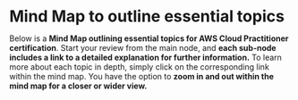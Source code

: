 # Mind Map to outline essential topics

<style>
* {
  margin: 0;
  padding: 0;
}
#mindmap {
  display: block;
  width: 70vw;
  height: 80vh;
}
</style>
<link rel="stylesheet" href="https://cdn.jsdelivr.net/npm/markmap-toolbar@0.15.4/dist/style.css">

<p>Below is a <b>Mind Map outlining essential topics for AWS Cloud Practitioner certification</b>. Start your review from the main node, and <b>each sub-node includes a link to a detailed explanation for further information.</b> To learn more about each topic in depth, simply click on the corresponding link within the mind map. You have the option to <b>zoom in and out within the mind map for a closer or wider view.</b></p>

<svg id="mindmap"></svg>
<script src="https://cdn.jsdelivr.net/npm/d3@7.8.5/dist/d3.min.js"></script><script src="https://cdn.jsdelivr.net/npm/markmap-view@0.15.4/dist/browser/index.js"></script><script src="https://cdn.jsdelivr.net/npm/markmap-toolbar@0.15.4/dist/index.js"></script><script>(()=>{setTimeout(()=>{const{markmap:M,mm:ge}=window,me=new M.Toolbar;me.attach(ge);const fe=me.render();fe.setAttribute("style","position:absolute;bottom:20px;right:20px"),document.body.append(fe)})})()</script><script>((F,I,R,H)=>{const X=F();window.mm=X.Markmap.create("svg#mindmap",(I||X.deriveOptions)(H),R)})(()=>window.markmap,null,{"type":"list_item","depth":0,"payload":{"lines":[0,1]},"content":"AWS Cloud Practitioner Study Notes","children":[{"type":"list_item","depth":1,"payload":{"lines":[1,2]},"content":"<a href=\"https://kananinirav.com/study-guide.html\">Study Guide</a>","children":[]},{"type":"list_item","depth":1,"payload":{"lines":[2,3]},"content":"<a href=\"https://kananinirav.com/sections/cloud_computing.html#cloud-computing\">Cloud Computing</a>","children":[{"type":"list_item","depth":2,"payload":{"lines":[3,4]},"content":"<a href=\"https://kananinirav.com/sections/cloud_computing.html#what-is-cloud-computing\">What is Cloud Computing?</a>","children":[{"type":"list_item","depth":3,"payload":{"lines":[4,5]},"content":"<a href=\"https://kananinirav.com/sections/cloud_computing.html#the-deployment-models-of-the-cloud\">The Deployment Models of the Cloud</a>","children":[]},{"type":"list_item","depth":3,"payload":{"lines":[5,6]},"content":"<a href=\"https://kananinirav.com/sections/cloud_computing.html#the-five-characteristics-of-cloud-computing\">The Five Characteristics of Cloud Computing</a>","children":[]},{"type":"list_item","depth":3,"payload":{"lines":[6,7]},"content":"<a href=\"https://kananinirav.com/sections/cloud_computing.html#six-advantages-of-cloud-computing\">Six Advantages of Cloud Computing</a>","children":[]},{"type":"list_item","depth":3,"payload":{"lines":[7,8]},"content":"<a href=\"https://kananinirav.com/sections/cloud_computing.html#problems-solved-by-the-cloud\">Problems solved by the Cloud</a>","children":[]},{"type":"list_item","depth":3,"payload":{"lines":[8,9]},"content":"<a href=\"https://kananinirav.com/sections/cloud_computing.html#types-of-cloud-computing\">Types of Cloud Computing</a>","children":[]},{"type":"list_item","depth":3,"payload":{"lines":[9,10]},"content":"<a href=\"https://kananinirav.com/sections/cloud_computing.html#example-of-cloud-computing-types\">Example of Cloud Computing Types</a>","children":[]},{"type":"list_item","depth":3,"payload":{"lines":[10,11]},"content":"<a href=\"https://kananinirav.com/sections/cloud_computing.html#pricing-of-the-cloud--quick-overview\">Pricing of the Cloud – Quick Overview</a>","children":[]},{"type":"list_item","depth":3,"payload":{"lines":[11,12]},"content":"<a href=\"https://kananinirav.com/sections/cloud_computing.html#aws-cloud-use-cases\">AWS Cloud Use Cases</a>","children":[]}]},{"type":"list_item","depth":2,"payload":{"lines":[12,13]},"content":"<a href=\"https://kananinirav.com/sections/cloud_computing.html#aws-global-infrastructure\">AWS Global Infrastructure</a>","children":[{"type":"list_item","depth":3,"payload":{"lines":[13,14]},"content":"<a href=\"https://kananinirav.com/sections/cloud_computing.html#aws-regions\">AWS Regions</a>","children":[]},{"type":"list_item","depth":3,"payload":{"lines":[14,15]},"content":"<a href=\"https://kananinirav.com/sections/cloud_computing.html#how-to-choose-an-aws-region\">How to choose an AWS Region?</a>","children":[]},{"type":"list_item","depth":3,"payload":{"lines":[15,16]},"content":"<a href=\"https://kananinirav.com/sections/cloud_computing.html#aws-availability-zones\">AWS Availability Zones</a>","children":[]},{"type":"list_item","depth":3,"payload":{"lines":[16,17]},"content":"<a href=\"https://kananinirav.com/sections/cloud_computing.html#aws-points-of-presence-edge-locations\">AWS Points of Presence (Edge Locations)</a>","children":[]}]},{"type":"list_item","depth":2,"payload":{"lines":[17,18]},"content":"<a href=\"https://kananinirav.com/sections/cloud_computing.html#tour-of-the-aws-console\">Tour of the AWS Console</a>","children":[]},{"type":"list_item","depth":2,"payload":{"lines":[18,19]},"content":"<a href=\"https://kananinirav.com/sections/cloud_computing.html#shared-responsibility-model\">Shared Responsibility Model</a>","children":[]}]},{"type":"list_item","depth":1,"payload":{"lines":[19,20]},"content":"<a href=\"https://kananinirav.com/sections/iam.html#iam-identity-access--management\">IAM: Identity Access &amp; Management</a>","children":[{"type":"list_item","depth":2,"payload":{"lines":[20,21]},"content":"<a href=\"https://kananinirav.com/sections/iam.html#what-is-iam\">What Is IAM?</a>","children":[{"type":"list_item","depth":3,"payload":{"lines":[21,22]},"content":"<a href=\"https://kananinirav.com/sections/iam.html#iam-users--groups\">IAM: Users &amp; Groups</a>","children":[]},{"type":"list_item","depth":3,"payload":{"lines":[22,23]},"content":"<a href=\"https://kananinirav.com/sections/iam.html#iam-permissions\">IAM: Permissions</a>","children":[]},{"type":"list_item","depth":3,"payload":{"lines":[23,24]},"content":"<a href=\"https://kananinirav.com/sections/iam.html#iam-policies-inheritance\">IAM Policies Inheritance</a>","children":[]},{"type":"list_item","depth":3,"payload":{"lines":[24,25]},"content":"<a href=\"https://kananinirav.com/sections/iam.html#iam-policies-structure\">IAM Policies Structure</a>","children":[]},{"type":"list_item","depth":3,"payload":{"lines":[25,26]},"content":"<a href=\"https://kananinirav.com/sections/iam.html#iam--password-policy\">IAM – Password Policy</a>","children":[]},{"type":"list_item","depth":3,"payload":{"lines":[26,27]},"content":"<a href=\"https://kananinirav.com/sections/iam.html#iam-roles-for-services\">IAM Roles for Services</a>","children":[]},{"type":"list_item","depth":3,"payload":{"lines":[27,28]},"content":"<a href=\"https://kananinirav.com/sections/iam.html#iam-security-tools\">IAM Security Tools</a>","children":[]},{"type":"list_item","depth":3,"payload":{"lines":[28,29]},"content":"<a href=\"https://kananinirav.com/sections/iam.html#iam-guidelines--best-practices\">IAM Guidelines &amp; Best Practices</a>","children":[]},{"type":"list_item","depth":3,"payload":{"lines":[29,30]},"content":"<a href=\"https://kananinirav.com/sections/iam.html#shared-responsibility-model-for-iam\">Shared Responsibility Model for IAM</a>","children":[]}]},{"type":"list_item","depth":2,"payload":{"lines":[30,31]},"content":"<a href=\"https://kananinirav.com/sections/iam.html#multi-factor-authentication---mfa\">Multi Factor Authentication - MFA</a>","children":[]},{"type":"list_item","depth":2,"payload":{"lines":[31,32]},"content":"<a href=\"https://kananinirav.com/sections/iam.html#mfa-devices-options-in-aws\">MFA devices options in AWS</a>","children":[]},{"type":"list_item","depth":2,"payload":{"lines":[32,33]},"content":"<a href=\"https://kananinirav.com/sections/iam.html#how-can-users-access-aws-\">How can users access AWS ?</a>","children":[]},{"type":"list_item","depth":2,"payload":{"lines":[33,34]},"content":"<a href=\"https://kananinirav.com/sections/iam.html#whats-the-aws-cli\">What’s the AWS CLI?</a>","children":[]},{"type":"list_item","depth":2,"payload":{"lines":[34,35]},"content":"<a href=\"https://kananinirav.com/sections/iam.html#whats-the-aws-sdk\">What’s the AWS SDK?</a>","children":[]},{"type":"list_item","depth":2,"payload":{"lines":[35,36]},"content":"<a href=\"https://kananinirav.com/sections/iam.html#iam-section--summary\">IAM Section – Summary</a>","children":[]}]},{"type":"list_item","depth":1,"payload":{"lines":[36,37]},"content":"<a href=\"https://kananinirav.com/sections/ec2.html#ec2-virtual-machines\">EC2: Virtual Machines</a>","children":[{"type":"list_item","depth":2,"payload":{"lines":[37,38]},"content":"<a href=\"https://kananinirav.com/sections/ec2.html#what-is-amazon-ec2\">What is Amazon EC2?</a>","children":[{"type":"list_item","depth":3,"payload":{"lines":[38,39]},"content":"<a href=\"https://kananinirav.com/sections/ec2.html#ec2-sizing--configuration-options\">EC2 sizing &amp; configuration options</a>","children":[]},{"type":"list_item","depth":3,"payload":{"lines":[39,40]},"content":"<a href=\"https://kananinirav.com/sections/ec2.html#ec2-user-data\">EC2 User Data</a>","children":[]},{"type":"list_item","depth":3,"payload":{"lines":[40,41]},"content":"<a href=\"https://kananinirav.com/sections/ec2.html#ec2-instance-types---overview\">EC2 Instance Types - Overview</a>","children":[{"type":"list_item","depth":4,"payload":{"lines":[41,42]},"content":"<a href=\"https://kananinirav.com/sections/ec2.html#general-purpose\">General Purpose</a>","children":[]},{"type":"list_item","depth":4,"payload":{"lines":[42,43]},"content":"<a href=\"https://kananinirav.com/sections/ec2.html#compute-optimized\">Compute Optimized</a>","children":[]},{"type":"list_item","depth":4,"payload":{"lines":[43,44]},"content":"<a href=\"https://kananinirav.com/sections/ec2.html#memory-optimized\">Memory Optimized</a>","children":[]},{"type":"list_item","depth":4,"payload":{"lines":[44,45]},"content":"<a href=\"https://kananinirav.com/sections/ec2.html#storage-optimized\">Storage Optimized</a>","children":[]}]},{"type":"list_item","depth":3,"payload":{"lines":[45,46]},"content":"<a href=\"https://kananinirav.com/sections/ec2.html#ec2-instance-types-example\">EC2 Instance Types: example</a>","children":[]}]},{"type":"list_item","depth":2,"payload":{"lines":[46,47]},"content":"<a href=\"https://kananinirav.com/sections/ec2.html#introduction-to-security-groups\">Introduction to Security Groups</a>","children":[{"type":"list_item","depth":3,"payload":{"lines":[47,48]},"content":"<a href=\"https://kananinirav.com/sections/ec2.html#deeper-dive\">Deeper Dive</a>","children":[]},{"type":"list_item","depth":3,"payload":{"lines":[48,49]},"content":"<a href=\"https://kananinirav.com/sections/ec2.html#security-groups-diagram\">Security Groups Diagram</a>","children":[]},{"type":"list_item","depth":3,"payload":{"lines":[49,50]},"content":"<a href=\"https://kananinirav.com/sections/ec2.html#good-to-know\">Good to know</a>","children":[]}]},{"type":"list_item","depth":2,"payload":{"lines":[50,51]},"content":"<a href=\"https://kananinirav.com/sections/ec2.html#classic-ports-to-know\">Classic Ports to know</a>","children":[]},{"type":"list_item","depth":2,"payload":{"lines":[51,52]},"content":"<a href=\"https://kananinirav.com/sections/ec2.html#ec2-instance-launch-types\">EC2 Instance Launch Types</a>","children":[{"type":"list_item","depth":3,"payload":{"lines":[52,53]},"content":"<a href=\"https://kananinirav.com/sections/ec2.html#on-demand-instance\">On Demand Instance</a>","children":[]},{"type":"list_item","depth":3,"payload":{"lines":[53,54]},"content":"<a href=\"https://kananinirav.com/sections/ec2.html#reserved-instances\">Reserved Instances</a>","children":[]},{"type":"list_item","depth":3,"payload":{"lines":[54,55]},"content":"<a href=\"https://kananinirav.com/sections/ec2.html#savings-plans\">Savings Plans</a>","children":[]},{"type":"list_item","depth":3,"payload":{"lines":[55,56]},"content":"<a href=\"https://kananinirav.com/sections/ec2.html#spot-instances\">Spot Instances</a>","children":[]},{"type":"list_item","depth":3,"payload":{"lines":[56,57]},"content":"<a href=\"https://kananinirav.com/sections/ec2.html#dedicated-hosts\">Dedicated Hosts</a>","children":[]},{"type":"list_item","depth":3,"payload":{"lines":[57,58]},"content":"<a href=\"https://kananinirav.com/sections/ec2.html#dedicated-instances\">Dedicated Instances</a>","children":[]},{"type":"list_item","depth":3,"payload":{"lines":[58,59]},"content":"<a href=\"https://kananinirav.com/sections/ec2.html#capacity-reservations\">Capacity Reservations</a>","children":[]}]},{"type":"list_item","depth":2,"payload":{"lines":[59,60]},"content":"<a href=\"https://kananinirav.com/sections/ec2.html#which-purchasing-option-is-right-for-me\">Which purchasing option is right for me?</a>","children":[]},{"type":"list_item","depth":2,"payload":{"lines":[60,61]},"content":"<a href=\"https://kananinirav.com/sections/ec2.html#price-comparison-example--m4large--us-east-1\">Price Comparison Example – m4.large – us-east-1</a>","children":[]},{"type":"list_item","depth":2,"payload":{"lines":[61,62]},"content":"<a href=\"https://kananinirav.com/sections/ec2.html#shared-responsibility-model-for-ec2\">Shared Responsibility Model for EC2</a>","children":[]},{"type":"list_item","depth":2,"payload":{"lines":[62,63]},"content":"<a href=\"https://kananinirav.com/sections/ec2.html#ec2-section--summary\">EC2 Section – Summary</a>","children":[]}]},{"type":"list_item","depth":1,"payload":{"lines":[63,64]},"content":"<a href=\"https://kananinirav.com/sections/ec2_storage.html#ec2-instance-storage\">EC2 Instance Storage</a>","children":[{"type":"list_item","depth":2,"payload":{"lines":[64,65]},"content":"<a href=\"https://kananinirav.com/sections/ec2_storage.html#ebs-volumes\">EBS Volumes</a>","children":[{"type":"list_item","depth":3,"payload":{"lines":[65,66]},"content":"<a href=\"https://kananinirav.com/sections/ec2_storage.html#whats-an-ebs-volume\">What’s an EBS Volume?</a>","children":[]},{"type":"list_item","depth":3,"payload":{"lines":[66,67]},"content":"<a href=\"https://kananinirav.com/sections/ec2_storage.html#ebs-volume\">EBS Volume</a>","children":[]},{"type":"list_item","depth":3,"payload":{"lines":[67,68]},"content":"<a href=\"https://kananinirav.com/sections/ec2_storage.html#ebs--delete-on-termination-attribute\">EBS – Delete on Termination attribute</a>","children":[]},{"type":"list_item","depth":3,"payload":{"lines":[68,69]},"content":"<a href=\"https://kananinirav.com/sections/ec2_storage.html#ebs-snapshots\">EBS Snapshots</a>","children":[]},{"type":"list_item","depth":3,"payload":{"lines":[69,70]},"content":"<a href=\"https://kananinirav.com/sections/ec2_storage.html#ebs-snapshots-features\">EBS Snapshots Features</a>","children":[]}]},{"type":"list_item","depth":2,"payload":{"lines":[70,71]},"content":"<a href=\"https://kananinirav.com/sections/ec2_storage.html#efs-elastic-file-system\">EFS: Elastic File System</a>","children":[]},{"type":"list_item","depth":2,"payload":{"lines":[71,72]},"content":"<a href=\"https://kananinirav.com/sections/ec2_storage.html#efs-infrequent-access-efs-ia\">EFS Infrequent Access (EFS-IA)</a>","children":[]},{"type":"list_item","depth":2,"payload":{"lines":[72,73]},"content":"<a href=\"https://kananinirav.com/sections/ec2_storage.html#amazon-fsx--overview\">Amazon FSx – Overview</a>","children":[{"type":"list_item","depth":3,"payload":{"lines":[73,74]},"content":"<a href=\"https://kananinirav.com/sections/ec2_storage.html#amazon-fsx-for-windows-file-server\">Amazon FSx for Windows File Server</a>","children":[]},{"type":"list_item","depth":3,"payload":{"lines":[74,75]},"content":"<a href=\"https://kananinirav.com/sections/ec2_storage.html#amazon-fsx-for-lustre\">Amazon FSx for Lustre</a>","children":[]}]},{"type":"list_item","depth":2,"payload":{"lines":[75,76]},"content":"<a href=\"https://kananinirav.com/sections/ec2_storage.html#ec2-instance-store\">EC2 Instance Store</a>","children":[]},{"type":"list_item","depth":2,"payload":{"lines":[76,77]},"content":"<a href=\"https://kananinirav.com/sections/ec2_storage.html#shared-responsibility-model-for-ec2-storage\">Shared Responsibility Model for EC2 Storage</a>","children":[]},{"type":"list_item","depth":2,"payload":{"lines":[77,78]},"content":"<a href=\"https://kananinirav.com/sections/ec2_storage.html#ami-overview\">AMI Overview</a>","children":[{"type":"list_item","depth":3,"payload":{"lines":[78,79]},"content":"<a href=\"https://kananinirav.com/sections/ec2_storage.html#ami-process-from-an-ec2-instance\">AMI Process (from an EC2 instance)</a>","children":[]}]},{"type":"list_item","depth":2,"payload":{"lines":[79,80]},"content":"<a href=\"https://kananinirav.com/sections/ec2_storage.html#ec2-image-builder\">EC2 Image Builder</a>","children":[]}]},{"type":"list_item","depth":1,"payload":{"lines":[80,81]},"content":"<a href=\"https://kananinirav.com/sections/elb_asg.html#elastic-load-balancing--auto-scaling-groups\">Elastic Load Balancing &amp; Auto Scaling Groups</a>","children":[{"type":"list_item","depth":2,"payload":{"lines":[81,82]},"content":"<a href=\"https://kananinirav.com/sections/elb_asg.html#scalability--high-availability\">Scalability &amp; High Availability</a>","children":[]},{"type":"list_item","depth":2,"payload":{"lines":[82,83]},"content":"<a href=\"https://kananinirav.com/sections/elb_asg.html#vertical-scalability\">Vertical Scalability</a>","children":[]},{"type":"list_item","depth":2,"payload":{"lines":[83,84]},"content":"<a href=\"https://kananinirav.com/sections/elb_asg.html#horizontal-scalability\">Horizontal Scalability</a>","children":[]},{"type":"list_item","depth":2,"payload":{"lines":[84,85]},"content":"<a href=\"https://kananinirav.com/sections/elb_asg.html#high-availability\">High Availability</a>","children":[]},{"type":"list_item","depth":2,"payload":{"lines":[85,86]},"content":"<a href=\"https://kananinirav.com/sections/elb_asg.html#high-availability--scalability-for-ec2\">High Availability &amp; Scalability For EC2</a>","children":[]},{"type":"list_item","depth":2,"payload":{"lines":[86,87]},"content":"<a href=\"https://kananinirav.com/sections/elb_asg.html#scalability-vs-elasticity-vs-agility\">Scalability vs Elasticity (vs Agility)</a>","children":[]},{"type":"list_item","depth":2,"payload":{"lines":[87,88]},"content":"<a href=\"https://kananinirav.com/sections/elb_asg.html#what-is-load-balancing\">What is load balancing?</a>","children":[{"type":"list_item","depth":3,"payload":{"lines":[88,89]},"content":"<a href=\"https://kananinirav.com/sections/elb_asg.html#why-use-a-load-balancer\">Why use a load balancer?</a>","children":[]},{"type":"list_item","depth":3,"payload":{"lines":[89,90]},"content":"<a href=\"https://kananinirav.com/sections/elb_asg.html#why-use-an-elastic-load-balancer\">Why use an Elastic Load Balancer?</a>","children":[]}]},{"type":"list_item","depth":2,"payload":{"lines":[90,91]},"content":"<a href=\"https://kananinirav.com/sections/elb_asg.html#whats-an-auto-scaling-group\">What’s an Auto Scaling Group?</a>","children":[{"type":"list_item","depth":3,"payload":{"lines":[91,92]},"content":"<a href=\"https://kananinirav.com/sections/elb_asg.html#auto-scaling-groups-scaling-strategies\">Auto Scaling Groups Scaling Strategies</a>","children":[]}]},{"type":"list_item","depth":2,"payload":{"lines":[92,93]},"content":"<a href=\"https://kananinirav.com/sections/elb_asg.html#elb--asg-summary\">ELB &amp; ASG Summary</a>","children":[]}]},{"type":"list_item","depth":1,"payload":{"lines":[93,94]},"content":"<a href=\"https://kananinirav.com/sections/s3.html#amazon-s3\">Amazon S3</a>","children":[{"type":"list_item","depth":2,"payload":{"lines":[94,95]},"content":"<a href=\"https://kananinirav.com/sections/s3.html#s3-use-cases\">S3 Use cases</a>","children":[]},{"type":"list_item","depth":2,"payload":{"lines":[95,96]},"content":"<a href=\"https://kananinirav.com/sections/s3.html#amazon-s3-overview---buckets\">Amazon S3 Overview - Buckets</a>","children":[]},{"type":"list_item","depth":2,"payload":{"lines":[96,97]},"content":"<a href=\"https://kananinirav.com/sections/s3.html#amazon-s3-overview---objects\">Amazon S3 Overview - Objects</a>","children":[]},{"type":"list_item","depth":2,"payload":{"lines":[97,98]},"content":"<a href=\"https://kananinirav.com/sections/s3.html#s3-security\">S3 Security</a>","children":[]},{"type":"list_item","depth":2,"payload":{"lines":[98,99]},"content":"<a href=\"https://kananinirav.com/sections/s3.html#s3-bucket-policies\">S3 Bucket Policies</a>","children":[]},{"type":"list_item","depth":2,"payload":{"lines":[99,100]},"content":"<a href=\"https://kananinirav.com/sections/s3.html#bucket-settings-for-block-public-access\">Bucket settings for Block Public Access</a>","children":[]},{"type":"list_item","depth":2,"payload":{"lines":[100,101]},"content":"<a href=\"https://kananinirav.com/sections/s3.html#s3-websites\">S3 Websites</a>","children":[]},{"type":"list_item","depth":2,"payload":{"lines":[101,102]},"content":"<a href=\"https://kananinirav.com/sections/s3.html#s3---versioning\">S3 - Versioning</a>","children":[]},{"type":"list_item","depth":2,"payload":{"lines":[102,103]},"content":"<a href=\"https://kananinirav.com/sections/s3.html#s3-access-logs\">S3 Access Logs</a>","children":[]},{"type":"list_item","depth":2,"payload":{"lines":[103,104]},"content":"<a href=\"https://kananinirav.com/sections/s3.html#s3-replication-crr--srr\">S3 Replication (CRR &amp; SRR)</a>","children":[]},{"type":"list_item","depth":2,"payload":{"lines":[104,105]},"content":"<a href=\"https://kananinirav.com/sections/s3.html#s3-storage-classes\">S3 Storage Classes</a>","children":[{"type":"list_item","depth":3,"payload":{"lines":[105,106]},"content":"<a href=\"https://kananinirav.com/sections/s3.html#s3-durability-and-availability\">S3 Durability and Availability</a>","children":[]},{"type":"list_item","depth":3,"payload":{"lines":[106,107]},"content":"<a href=\"https://kananinirav.com/sections/s3.html#s3-standard-general-purpose\">S3 Standard General Purpose</a>","children":[]},{"type":"list_item","depth":3,"payload":{"lines":[107,108]},"content":"<a href=\"https://kananinirav.com/sections/s3.html#s3-storage-classes---infrequent-access\">S3 Storage Classes - Infrequent Access</a>","children":[{"type":"list_item","depth":4,"payload":{"lines":[108,109]},"content":"<a href=\"https://kananinirav.com/sections/s3.html#s3-standard-infrequent-access-s3-standard-ia\">S3 Standard Infrequent Access (S3 Standard-IA)</a>","children":[]},{"type":"list_item","depth":4,"payload":{"lines":[109,110]},"content":"<a href=\"https://kananinirav.com/sections/s3.html#s3-one-zone-infrequent-access-s3-one-zone-ia\">S3 One Zone Infrequent Access (S3 One Zone-IA)</a>","children":[]}]},{"type":"list_item","depth":3,"payload":{"lines":[110,111]},"content":"<a href=\"https://kananinirav.com/sections/s3.html#amazon-s3-glacier-storage-classes\">Amazon S3 Glacier Storage Classes</a>","children":[{"type":"list_item","depth":4,"payload":{"lines":[111,112]},"content":"<a href=\"https://kananinirav.com/sections/s3.html#amazon-s3-glacier-instant-retrieval\">Amazon S3 Glacier Instant Retrieval</a>","children":[]},{"type":"list_item","depth":4,"payload":{"lines":[112,113]},"content":"<a href=\"https://kananinirav.com/sections/s3.html#amazon-s3-glacier-flexible-retrieval-formerly-amazon-s3-glacier\">Amazon S3 Glacier Flexible Retrieval (formerly Amazon S3 Glacier)</a>","children":[]},{"type":"list_item","depth":4,"payload":{"lines":[113,114]},"content":"<a href=\"https://kananinirav.com/sections/s3.html#amazon-s3-glacier-deep-archive---for-long-term-storage\">Amazon S3 Glacier Deep Archive - for long term storage</a>","children":[]}]},{"type":"list_item","depth":3,"payload":{"lines":[114,115]},"content":"<a href=\"https://kananinirav.com/sections/s3.html#s3-intelligent-tiering\">S3 Intelligent-Tiering</a>","children":[]}]},{"type":"list_item","depth":2,"payload":{"lines":[115,116]},"content":"<a href=\"https://kananinirav.com/sections/s3.html#s3-object-lock--glacier-vault-lock\">S3 Object Lock &amp; Glacier Vault Lock</a>","children":[]},{"type":"list_item","depth":2,"payload":{"lines":[116,117]},"content":"<a href=\"https://kananinirav.com/sections/s3.html#shared-responsibility-model-for-s3\">Shared Responsibility Model for S3</a>","children":[]},{"type":"list_item","depth":2,"payload":{"lines":[117,118]},"content":"<a href=\"https://kananinirav.com/sections/s3.html#aws-snow-family\">AWS Snow Family</a>","children":[{"type":"list_item","depth":3,"payload":{"lines":[118,119]},"content":"<a href=\"https://kananinirav.com/sections/s3.html#data-migrations-with-aws-snow-family\">Data Migrations with AWS Snow Family</a>","children":[]},{"type":"list_item","depth":3,"payload":{"lines":[119,120]},"content":"<a href=\"https://kananinirav.com/sections/s3.html#time-to-transfer\">Time to Transfer</a>","children":[]},{"type":"list_item","depth":3,"payload":{"lines":[120,121]},"content":"<a href=\"https://kananinirav.com/sections/s3.html#snowball-edge-for-data-transfers\">Snowball Edge (for data transfers)</a>","children":[]},{"type":"list_item","depth":3,"payload":{"lines":[121,122]},"content":"<a href=\"https://kananinirav.com/sections/s3.html#aws-snowcone\">AWS Snowcone</a>","children":[]},{"type":"list_item","depth":3,"payload":{"lines":[122,123]},"content":"<a href=\"https://kananinirav.com/sections/s3.html#aws-snowmobile\">AWS Snowmobile</a>","children":[]},{"type":"list_item","depth":3,"payload":{"lines":[123,124]},"content":"<a href=\"https://kananinirav.com/sections/s3.html#snow-family---usage-process\">Snow Family - Usage Process</a>","children":[]}]},{"type":"list_item","depth":2,"payload":{"lines":[124,125]},"content":"<a href=\"https://kananinirav.com/sections/s3.html#what-is-edge-computing\">What is Edge Computing?</a>","children":[]},{"type":"list_item","depth":2,"payload":{"lines":[125,126]},"content":"<a href=\"https://kananinirav.com/sections/s3.html#snow-family---edge-computing\">Snow Family - Edge Computing</a>","children":[]},{"type":"list_item","depth":2,"payload":{"lines":[126,127]},"content":"<a href=\"https://kananinirav.com/sections/s3.html#aws-opshub\">AWS OpsHub</a>","children":[]},{"type":"list_item","depth":2,"payload":{"lines":[127,128]},"content":"<a href=\"https://kananinirav.com/sections/s3.html#hybrid-cloud-for-storage\">Hybrid Cloud for Storage</a>","children":[]},{"type":"list_item","depth":2,"payload":{"lines":[128,129]},"content":"<a href=\"https://kananinirav.com/sections/s3.html#aws-storage-gateway\">AWS Storage Gateway</a>","children":[]},{"type":"list_item","depth":2,"payload":{"lines":[129,130]},"content":"<a href=\"https://kananinirav.com/sections/s3.html#amazon-s3---summary\">Amazon S3 - Summary</a>","children":[]}]},{"type":"list_item","depth":1,"payload":{"lines":[130,131]},"content":"<a href=\"https://kananinirav.com/sections/databases.html#databases--analytics\">Databases &amp; Analytics</a>","children":[{"type":"list_item","depth":2,"payload":{"lines":[131,132]},"content":"<a href=\"https://kananinirav.com/sections/databases.html#databases-intro\">Databases Intro</a>","children":[]},{"type":"list_item","depth":2,"payload":{"lines":[132,133]},"content":"<a href=\"https://kananinirav.com/sections/databases.html#relational-databases\">Relational Databases</a>","children":[]},{"type":"list_item","depth":2,"payload":{"lines":[133,134]},"content":"<a href=\"https://kananinirav.com/sections/databases.html#nosql-databases\">NoSQL Databases</a>","children":[{"type":"list_item","depth":3,"payload":{"lines":[134,135]},"content":"<a href=\"https://kananinirav.com/sections/databases.html#nosql-data-example-json\">NoSQL data example: JSON</a>","children":[]}]},{"type":"list_item","depth":2,"payload":{"lines":[135,136]},"content":"<a href=\"https://kananinirav.com/sections/databases.html#databases--shared-responsibility-on-aws\">Databases &amp; Shared Responsibility on AWS</a>","children":[]},{"type":"list_item","depth":2,"payload":{"lines":[136,137]},"content":"<a href=\"https://kananinirav.com/sections/databases.html#aws-rds-overview\">AWS RDS Overview</a>","children":[{"type":"list_item","depth":3,"payload":{"lines":[137,138]},"content":"<a href=\"https://kananinirav.com/sections/databases.html#advantage-over-using-rds-versus-deploying-db-on-ec2\">Advantage over using RDS versus deploying DB on EC2</a>","children":[]},{"type":"list_item","depth":3,"payload":{"lines":[138,139]},"content":"<a href=\"https://kananinirav.com/sections/databases.html#rds-deployments-read-replicas-multi-az\">RDS Deployments: Read Replicas, Multi-AZ</a>","children":[]},{"type":"list_item","depth":3,"payload":{"lines":[139,140]},"content":"<a href=\"https://kananinirav.com/sections/databases.html#rds-deployments-multi-region\">RDS Deployments: Multi-Region</a>","children":[]}]},{"type":"list_item","depth":2,"payload":{"lines":[140,141]},"content":"<a href=\"https://kananinirav.com/sections/databases.html#amazon-aurora\">Amazon Aurora</a>","children":[]},{"type":"list_item","depth":2,"payload":{"lines":[141,142]},"content":"<a href=\"https://kananinirav.com/sections/databases.html#amazon-elasticache-overview\">Amazon ElastiCache Overview</a>","children":[]},{"type":"list_item","depth":2,"payload":{"lines":[142,143]},"content":"<a href=\"https://kananinirav.com/sections/databases.html#dynamodb\">DynamoDB</a>","children":[{"type":"list_item","depth":3,"payload":{"lines":[143,144]},"content":"<a href=\"https://kananinirav.com/sections/databases.html#dynamodb-accelerator---dax\">DynamoDB Accelerator - DAX</a>","children":[]},{"type":"list_item","depth":3,"payload":{"lines":[144,145]},"content":"<a href=\"https://kananinirav.com/sections/databases.html#dynamodb---global-tables\">DynamoDB - Global Tables</a>","children":[]}]},{"type":"list_item","depth":2,"payload":{"lines":[145,146]},"content":"<a href=\"https://kananinirav.com/sections/databases.html#redshift-overview\">Redshift Overview</a>","children":[]},{"type":"list_item","depth":2,"payload":{"lines":[146,147]},"content":"<a href=\"https://kananinirav.com/sections/databases.html#amazon-emr\">Amazon EMR</a>","children":[]},{"type":"list_item","depth":2,"payload":{"lines":[147,148]},"content":"<a href=\"https://kananinirav.com/sections/databases.html#amazon-athena\">Amazon Athena</a>","children":[]},{"type":"list_item","depth":2,"payload":{"lines":[148,149]},"content":"<a href=\"https://kananinirav.com/sections/databases.html#amazon-quicksight\">Amazon QuickSight</a>","children":[]},{"type":"list_item","depth":2,"payload":{"lines":[149,150]},"content":"<a href=\"https://kananinirav.com/sections/databases.html#documentdb\">DocumentDB</a>","children":[]},{"type":"list_item","depth":2,"payload":{"lines":[150,151]},"content":"<a href=\"https://kananinirav.com/sections/databases.html#amazon-neptune\">Amazon Neptune</a>","children":[]},{"type":"list_item","depth":2,"payload":{"lines":[151,152]},"content":"<a href=\"https://kananinirav.com/sections/databases.html#amazon-qldb\">Amazon QLDB</a>","children":[]},{"type":"list_item","depth":2,"payload":{"lines":[152,153]},"content":"<a href=\"https://kananinirav.com/sections/databases.html#amazon-managed-blockchain\">Amazon Managed Blockchain</a>","children":[]},{"type":"list_item","depth":2,"payload":{"lines":[153,154]},"content":"<a href=\"https://kananinirav.com/sections/databases.html#aws-glue\">AWS Glue</a>","children":[]},{"type":"list_item","depth":2,"payload":{"lines":[154,155]},"content":"<a href=\"https://kananinirav.com/sections/databases.html#dms---database-migration-service\">DMS - Database Migration Service</a>","children":[]},{"type":"list_item","depth":2,"payload":{"lines":[155,156]},"content":"<a href=\"https://kananinirav.com/sections/databases.html#databases--analytics-summary\">Databases &amp; Analytics Summary</a>","children":[]}]},{"type":"list_item","depth":1,"payload":{"lines":[156,157]},"content":"<a href=\"https://kananinirav.com/sections/other_compute.html#other-compute\">Other Compute</a>","children":[{"type":"list_item","depth":2,"payload":{"lines":[157,158]},"content":"<a href=\"https://kananinirav.com/sections/other_compute.html#what-is-docker\">What is Docker?</a>","children":[{"type":"list_item","depth":3,"payload":{"lines":[158,159]},"content":"<a href=\"https://kananinirav.com/sections/other_compute.html#where-docker-images-are-stored\">Where Docker images are stored?</a>","children":[]},{"type":"list_item","depth":3,"payload":{"lines":[159,160]},"content":"<a href=\"https://kananinirav.com/sections/other_compute.html#docker-versus-virtual-machines\">Docker versus Virtual Machines</a>","children":[]}]},{"type":"list_item","depth":2,"payload":{"lines":[160,161]},"content":"<a href=\"https://kananinirav.com/sections/other_compute.html#ecs\">ECS</a>","children":[]},{"type":"list_item","depth":2,"payload":{"lines":[161,162]},"content":"<a href=\"https://kananinirav.com/sections/other_compute.html#fargate\">Fargate</a>","children":[]},{"type":"list_item","depth":2,"payload":{"lines":[162,163]},"content":"<a href=\"https://kananinirav.com/sections/other_compute.html#ecr\">ECR</a>","children":[]},{"type":"list_item","depth":2,"payload":{"lines":[163,164]},"content":"<a href=\"https://kananinirav.com/sections/other_compute.html#whats-serverless\">What’s serverless?</a>","children":[]},{"type":"list_item","depth":2,"payload":{"lines":[164,165]},"content":"<a href=\"https://kananinirav.com/sections/other_compute.html#why-aws-lambda-\">Why AWS Lambda ?</a>","children":[{"type":"list_item","depth":3,"payload":{"lines":[165,166]},"content":"<a href=\"https://kananinirav.com/sections/other_compute.html#benefits-of-aws-lambda\">Benefits of AWS Lambda</a>","children":[]},{"type":"list_item","depth":3,"payload":{"lines":[166,167]},"content":"<a href=\"https://kananinirav.com/sections/other_compute.html#aws-lambda-language-support\">AWS Lambda language support</a>","children":[]},{"type":"list_item","depth":3,"payload":{"lines":[167,168]},"content":"<a href=\"https://kananinirav.com/sections/other_compute.html#aws-lambda-pricing-example\">AWS Lambda Pricing: example</a>","children":[]}]},{"type":"list_item","depth":2,"payload":{"lines":[168,169]},"content":"<a href=\"https://kananinirav.com/sections/other_compute.html#amazon-api-gateway\">Amazon API Gateway</a>","children":[]},{"type":"list_item","depth":2,"payload":{"lines":[169,170]},"content":"<a href=\"https://kananinirav.com/sections/other_compute.html#aws-batch\">AWS Batch</a>","children":[]},{"type":"list_item","depth":2,"payload":{"lines":[170,171]},"content":"<a href=\"https://kananinirav.com/sections/other_compute.html#batch-vs-lambda\">Batch vs Lambda</a>","children":[]},{"type":"list_item","depth":2,"payload":{"lines":[171,172]},"content":"<a href=\"https://kananinirav.com/sections/other_compute.html#amazon-lightsail\">Amazon Lightsail</a>","children":[]},{"type":"list_item","depth":2,"payload":{"lines":[172,173]},"content":"<a href=\"https://kananinirav.com/sections/other_compute.html#lambda-summary\">Lambda Summary</a>","children":[]},{"type":"list_item","depth":2,"payload":{"lines":[173,174]},"content":"<a href=\"https://kananinirav.com/sections/other_compute.html#other-compute-summary\">Other Compute Summary</a>","children":[]}]},{"type":"list_item","depth":1,"payload":{"lines":[174,175]},"content":"<a href=\"https://kananinirav.com/sections/deploying.html#deploying-and-managing-infrastructure-at-scale\">Deploying and Managing Infrastructure at Scale</a>","children":[{"type":"list_item","depth":2,"payload":{"lines":[175,176]},"content":"<a href=\"https://kananinirav.com/sections/deploying.html#what-is-cloudformation\">What is CloudFormation?</a>","children":[{"type":"list_item","depth":3,"payload":{"lines":[176,177]},"content":"<a href=\"https://kananinirav.com/sections/deploying.html#benefits-of-aws-cloudformation\">Benefits of AWS CloudFormation</a>","children":[]},{"type":"list_item","depth":3,"payload":{"lines":[177,178]},"content":"<a href=\"https://kananinirav.com/sections/deploying.html#cloudformation-stack-designer\">CloudFormation Stack Designer</a>","children":[]}]},{"type":"list_item","depth":2,"payload":{"lines":[178,179]},"content":"<a href=\"https://kananinirav.com/sections/deploying.html#aws-cloud-development-kit-cdk\">AWS Cloud Development Kit (CDK)</a>","children":[{"type":"list_item","depth":3,"payload":{"lines":[179,180]},"content":"<a href=\"https://kananinirav.com/sections/deploying.html#example-of-aws-cdk-python\">Example of AWS CDK (Python)</a>","children":[]}]},{"type":"list_item","depth":2,"payload":{"lines":[180,181]},"content":"<a href=\"https://kananinirav.com/sections/deploying.html#developer-problems-on-aws\">Developer problems on AWS</a>","children":[]},{"type":"list_item","depth":2,"payload":{"lines":[181,182]},"content":"<a href=\"https://kananinirav.com/sections/deploying.html#typical-architecture-web-app-3-tier\">Typical architecture: Web App 3-tier</a>","children":[]},{"type":"list_item","depth":2,"payload":{"lines":[182,183]},"content":"<a href=\"https://kananinirav.com/sections/deploying.html#aws-elastic-beanstalk-overview\">AWS Elastic Beanstalk Overview</a>","children":[{"type":"list_item","depth":3,"payload":{"lines":[183,184]},"content":"<a href=\"https://kananinirav.com/sections/deploying.html#elastic-beanstalk-vs-cloudformation\">Elastic Beanstalk vs CloudFormation</a>","children":[]},{"type":"list_item","depth":3,"payload":{"lines":[184,185]},"content":"<a href=\"https://kananinirav.com/sections/deploying.html#elastic-beanstalk---health-monitoring\">Elastic Beanstalk - Health Monitoring</a>","children":[]}]},{"type":"list_item","depth":2,"payload":{"lines":[185,186]},"content":"<a href=\"https://kananinirav.com/sections/deploying.html#aws-codedeploy\">AWS CodeDeploy</a>","children":[]},{"type":"list_item","depth":2,"payload":{"lines":[186,187]},"content":"<a href=\"https://kananinirav.com/sections/deploying.html#aws-codecommit\">AWS CodeCommit</a>","children":[]},{"type":"list_item","depth":2,"payload":{"lines":[187,188]},"content":"<a href=\"https://kananinirav.com/sections/deploying.html#aws-codebuild\">AWS CodeBuild</a>","children":[]},{"type":"list_item","depth":2,"payload":{"lines":[188,189]},"content":"<a href=\"https://kananinirav.com/sections/deploying.html#aws-codepipeline\">AWS CodePipeline</a>","children":[]},{"type":"list_item","depth":2,"payload":{"lines":[189,190]},"content":"<a href=\"https://kananinirav.com/sections/deploying.html#aws-codeartifact\">AWS CodeArtifact</a>","children":[]},{"type":"list_item","depth":2,"payload":{"lines":[190,191]},"content":"<a href=\"https://kananinirav.com/sections/deploying.html#aws-codestar\">AWS CodeStar</a>","children":[]},{"type":"list_item","depth":2,"payload":{"lines":[191,192]},"content":"<a href=\"https://kananinirav.com/sections/deploying.html#aws-cloud9\">AWS Cloud9</a>","children":[]},{"type":"list_item","depth":2,"payload":{"lines":[192,193]},"content":"<a href=\"https://kananinirav.com/sections/deploying.html#aws-systems-manager-ssm\">AWS Systems Manager (SSM)</a>","children":[{"type":"list_item","depth":3,"payload":{"lines":[193,194]},"content":"<a href=\"https://kananinirav.com/sections/deploying.html#how-systems-manager-works\">How Systems Manager works</a>","children":[]},{"type":"list_item","depth":3,"payload":{"lines":[194,195]},"content":"<a href=\"https://kananinirav.com/sections/deploying.html#systems-manager---ssm-session-manager\">Systems Manager - SSM Session Manager</a>","children":[]}]},{"type":"list_item","depth":2,"payload":{"lines":[195,196]},"content":"<a href=\"https://kananinirav.com/sections/deploying.html#aws-opsworks\">AWS OpsWorks</a>","children":[{"type":"list_item","depth":3,"payload":{"lines":[196,197]},"content":"<a href=\"https://kananinirav.com/sections/deploying.html#opsworks-architecture\">OpsWorks Architecture</a>","children":[]}]},{"type":"list_item","depth":2,"payload":{"lines":[197,198]},"content":"<a href=\"https://kananinirav.com/sections/deploying.html#deployment---summary\">Deployment - Summary</a>","children":[]},{"type":"list_item","depth":2,"payload":{"lines":[198,199]},"content":"<a href=\"https://kananinirav.com/sections/deploying.html#developer-services---summary\">Developer Services - Summary</a>","children":[]}]},{"type":"list_item","depth":1,"payload":{"lines":[199,200]},"content":"<a href=\"https://kananinirav.com/sections/global_infrastructure.html#global-infrastructure\">Global Infrastructure</a>","children":[{"type":"list_item","depth":2,"payload":{"lines":[200,201]},"content":"<a href=\"https://kananinirav.com/sections/global_infrastructure.html#why-make-a-global-application\">Why make a global application?</a>","children":[{"type":"list_item","depth":3,"payload":{"lines":[201,202]},"content":"<a href=\"https://kananinirav.com/sections/global_infrastructure.html#global-aws-infrastructure\">Global AWS Infrastructure</a>","children":[]},{"type":"list_item","depth":3,"payload":{"lines":[202,203]},"content":"<a href=\"https://kananinirav.com/sections/global_infrastructure.html#global-applications-in-aws\">Global Applications in AWS</a>","children":[]}]},{"type":"list_item","depth":2,"payload":{"lines":[203,204]},"content":"<a href=\"https://kananinirav.com/sections/global_infrastructure.html#amazon-route-53-overview\">Amazon Route 53 Overview</a>","children":[{"type":"list_item","depth":3,"payload":{"lines":[204,205]},"content":"<a href=\"https://kananinirav.com/sections/global_infrastructure.html#route-53---diagram-for-a-record\">Route 53 - Diagram for A Record</a>","children":[]}]},{"type":"list_item","depth":2,"payload":{"lines":[205,206]},"content":"<a href=\"https://kananinirav.com/sections/global_infrastructure.html#route-53-routing-policies\">Route 53 Routing Policies</a>","children":[{"type":"list_item","depth":3,"payload":{"lines":[206,207]},"content":"<a href=\"https://kananinirav.com/sections/global_infrastructure.html#simple-routing-policy\">simple routing policy</a>","children":[]},{"type":"list_item","depth":3,"payload":{"lines":[207,208]},"content":"<a href=\"https://kananinirav.com/sections/global_infrastructure.html#weighted-routing-policy\">weighted routing policy</a>","children":[]},{"type":"list_item","depth":3,"payload":{"lines":[208,209]},"content":"<a href=\"https://kananinirav.com/sections/global_infrastructure.html#latency-routing-policy\">latency routing policy</a>","children":[]},{"type":"list_item","depth":3,"payload":{"lines":[209,210]},"content":"<a href=\"https://kananinirav.com/sections/global_infrastructure.html#failover-routing-policy\">failover routing policy</a>","children":[]}]},{"type":"list_item","depth":2,"payload":{"lines":[210,211]},"content":"<a href=\"https://kananinirav.com/sections/global_infrastructure.html#aws-cloudfront\">AWS CloudFront</a>","children":[{"type":"list_item","depth":3,"payload":{"lines":[211,212]},"content":"<a href=\"https://kananinirav.com/sections/global_infrastructure.html#cloudfront---origins\">CloudFront - Origins</a>","children":[]},{"type":"list_item","depth":3,"payload":{"lines":[212,213]},"content":"<a href=\"https://kananinirav.com/sections/global_infrastructure.html#cloudfront-vs-s3-cross-region-replication\">CloudFront vs S3 Cross Region Replication</a>","children":[]},{"type":"list_item","depth":3,"payload":{"lines":[213,214]},"content":"<a href=\"https://kananinirav.com/sections/global_infrastructure.html#s3-transfer-acceleration\">S3 Transfer Acceleration</a>","children":[]}]},{"type":"list_item","depth":2,"payload":{"lines":[214,215]},"content":"<a href=\"https://kananinirav.com/sections/global_infrastructure.html#aws-global-accelerator\">AWS Global Accelerator</a>","children":[{"type":"list_item","depth":3,"payload":{"lines":[215,216]},"content":"<a href=\"https://kananinirav.com/sections/global_infrastructure.html#aws-global-accelerator-vs-cloudfront\">AWS Global Accelerator vs CloudFront</a>","children":[]}]},{"type":"list_item","depth":2,"payload":{"lines":[216,217]},"content":"<a href=\"https://kananinirav.com/sections/global_infrastructure.html#aws-outposts\">AWS Outposts</a>","children":[{"type":"list_item","depth":3,"payload":{"lines":[217,218]},"content":"<a href=\"https://kananinirav.com/sections/global_infrastructure.html#aws-outposts-benefits\">AWS Outposts Benefits</a>","children":[]}]},{"type":"list_item","depth":2,"payload":{"lines":[218,219]},"content":"<a href=\"https://kananinirav.com/sections/global_infrastructure.html#aws-wavelength\">AWS WaveLength</a>","children":[]},{"type":"list_item","depth":2,"payload":{"lines":[219,220]},"content":"<a href=\"https://kananinirav.com/sections/global_infrastructure.html#aws-local-zones\">AWS Local Zones</a>","children":[]},{"type":"list_item","depth":2,"payload":{"lines":[220,221]},"content":"<a href=\"https://kananinirav.com/sections/global_infrastructure.html#global-applications---summary\">Global Applications - Summary</a>","children":[]}]},{"type":"list_item","depth":1,"payload":{"lines":[221,222]},"content":"<a href=\"https://kananinirav.com/sections/cloud_integration.html#cloud-integration\">Cloud Integration</a>","children":[{"type":"list_item","depth":2,"payload":{"lines":[222,223]},"content":"<a href=\"https://kananinirav.com/sections/cloud_integration.html#section-introduction\">Section Introduction</a>","children":[]},{"type":"list_item","depth":2,"payload":{"lines":[223,224]},"content":"<a href=\"https://kananinirav.com/sections/cloud_integration.html#amazon-sqs---simple-queue-service\">Amazon SQS - Simple Queue Service</a>","children":[]},{"type":"list_item","depth":2,"payload":{"lines":[224,225]},"content":"<a href=\"https://kananinirav.com/sections/cloud_integration.html#amazon-kinesis\">Amazon Kinesis</a>","children":[]},{"type":"list_item","depth":2,"payload":{"lines":[225,226]},"content":"<a href=\"https://kananinirav.com/sections/cloud_integration.html#amazon-sns\">Amazon SNS</a>","children":[]},{"type":"list_item","depth":2,"payload":{"lines":[226,227]},"content":"<a href=\"https://kananinirav.com/sections/cloud_integration.html#amazon-mq\">Amazon MQ</a>","children":[]},{"type":"list_item","depth":2,"payload":{"lines":[227,228]},"content":"<a href=\"https://kananinirav.com/sections/cloud_integration.html#integration---summary\">Integration - Summary</a>","children":[]}]},{"type":"list_item","depth":1,"payload":{"lines":[228,229]},"content":"<a href=\"https://kananinirav.com/sections/cloud_monitoring.html#cloud-monitoring\">Cloud Monitoring</a>","children":[{"type":"list_item","depth":2,"payload":{"lines":[229,230]},"content":"<a href=\"https://kananinirav.com/sections/cloud_monitoring.html#amazon-cloudwatch\">Amazon CloudWatch</a>","children":[{"type":"list_item","depth":3,"payload":{"lines":[230,231]},"content":"<a href=\"https://kananinirav.com/sections/cloud_monitoring.html#important-metrics\">Important Metrics</a>","children":[]},{"type":"list_item","depth":3,"payload":{"lines":[231,232]},"content":"<a href=\"https://kananinirav.com/sections/cloud_monitoring.html#amazon-cloudwatch-alarms\">Amazon CloudWatch Alarms</a>","children":[]},{"type":"list_item","depth":3,"payload":{"lines":[232,233]},"content":"<a href=\"https://kananinirav.com/sections/cloud_monitoring.html#amazon-cloudwatch-logs\">Amazon CloudWatch Logs</a>","children":[{"type":"list_item","depth":4,"payload":{"lines":[233,234]},"content":"<a href=\"https://kananinirav.com/sections/cloud_monitoring.html#cloudwatch-logs-for-ec2\">CloudWatch Logs for EC2</a>","children":[]}]},{"type":"list_item","depth":3,"payload":{"lines":[234,235]},"content":"<a href=\"https://kananinirav.com/sections/cloud_monitoring.html#amazon-cloudwatch-events\">Amazon CloudWatch Events</a>","children":[]},{"type":"list_item","depth":3,"payload":{"lines":[235,236]},"content":"<a href=\"https://kananinirav.com/sections/cloud_monitoring.html#amazon-eventbridge\">Amazon EventBridge</a>","children":[]}]},{"type":"list_item","depth":2,"payload":{"lines":[236,237]},"content":"<a href=\"https://kananinirav.com/sections/cloud_monitoring.html#aws-cloudtrail\">AWS CloudTrail</a>","children":[{"type":"list_item","depth":3,"payload":{"lines":[237,238]},"content":"<a href=\"https://kananinirav.com/sections/cloud_monitoring.html#cloudtrail-events\">CloudTrail Events</a>","children":[]},{"type":"list_item","depth":3,"payload":{"lines":[238,239]},"content":"<a href=\"https://kananinirav.com/sections/cloud_monitoring.html#cloudtrail-insights-events\">CloudTrail Insights Events</a>","children":[]},{"type":"list_item","depth":3,"payload":{"lines":[239,240]},"content":"<a href=\"https://kananinirav.com/sections/cloud_monitoring.html#cloudtrail-events-retention\">CloudTrail Events Retention</a>","children":[]}]},{"type":"list_item","depth":2,"payload":{"lines":[240,241]},"content":"<a href=\"https://kananinirav.com/sections/cloud_monitoring.html#aws-x-ray\">AWS X-Ray</a>","children":[{"type":"list_item","depth":3,"payload":{"lines":[241,242]},"content":"<a href=\"https://kananinirav.com/sections/cloud_monitoring.html#aws-x-ray-advantages\">AWS X-Ray advantages</a>","children":[]}]},{"type":"list_item","depth":2,"payload":{"lines":[242,243]},"content":"<a href=\"https://kananinirav.com/sections/cloud_monitoring.html#amazon-codeguru\">Amazon CodeGuru</a>","children":[{"type":"list_item","depth":3,"payload":{"lines":[243,244]},"content":"<a href=\"https://kananinirav.com/sections/cloud_monitoring.html#amazon-codeguru-reviewer\">Amazon CodeGuru Reviewer</a>","children":[]},{"type":"list_item","depth":3,"payload":{"lines":[244,245]},"content":"<a href=\"https://kananinirav.com/sections/cloud_monitoring.html#amazon-codeguru-profiler\">Amazon CodeGuru Profiler</a>","children":[]}]},{"type":"list_item","depth":2,"payload":{"lines":[245,246]},"content":"<a href=\"https://kananinirav.com/sections/cloud_monitoring.html#aws-status---service-health-dashboard\">AWS Status - Service Health Dashboard</a>","children":[]},{"type":"list_item","depth":2,"payload":{"lines":[246,247]},"content":"<a href=\"https://kananinirav.com/sections/cloud_monitoring.html#aws-personal-health-dashboard\">AWS Personal Health Dashboard</a>","children":[]},{"type":"list_item","depth":2,"payload":{"lines":[247,248]},"content":"<a href=\"https://kananinirav.com/sections/cloud_monitoring.html#cloud-monitoring-summary\">Cloud Monitoring Summary</a>","children":[]}]},{"type":"list_item","depth":1,"payload":{"lines":[248,249]},"content":"<a href=\"https://kananinirav.com/sections/vpc.html#vpc\">VPC</a>","children":[{"type":"list_item","depth":2,"payload":{"lines":[249,250]},"content":"<a href=\"https://kananinirav.com/sections/vpc.html#vpc--subnets-primer\">VPC &amp; Subnets Primer</a>","children":[]},{"type":"list_item","depth":2,"payload":{"lines":[250,251]},"content":"<a href=\"https://kananinirav.com/sections/vpc.html#internet-gateway--nat-gateways\">Internet Gateway &amp; NAT Gateways</a>","children":[]},{"type":"list_item","depth":2,"payload":{"lines":[251,252]},"content":"<a href=\"https://kananinirav.com/sections/vpc.html#network-acl--security-groups\">Network ACL &amp; Security Groups</a>","children":[{"type":"list_item","depth":3,"payload":{"lines":[252,253]},"content":"<a href=\"https://kananinirav.com/sections/vpc.html#network-acls-vs-security-groups\">Network ACLs vs Security Groups</a>","children":[]}]},{"type":"list_item","depth":2,"payload":{"lines":[253,254]},"content":"<a href=\"https://kananinirav.com/sections/vpc.html#vpc-flow-logs\">VPC Flow Logs</a>","children":[]},{"type":"list_item","depth":2,"payload":{"lines":[254,255]},"content":"<a href=\"https://kananinirav.com/sections/vpc.html#vpc-peering\">VPC Peering</a>","children":[]},{"type":"list_item","depth":2,"payload":{"lines":[255,256]},"content":"<a href=\"https://kananinirav.com/sections/vpc.html#vpc-endpoints\">VPC Endpoints</a>","children":[]},{"type":"list_item","depth":2,"payload":{"lines":[256,257]},"content":"<a href=\"https://kananinirav.com/sections/vpc.html#site-to-site-vpn--direct-connect\">Site to Site VPN &amp; Direct Connect</a>","children":[]},{"type":"list_item","depth":2,"payload":{"lines":[257,258]},"content":"<a href=\"https://kananinirav.com/sections/vpc.html#transit-gateway\">Transit Gateway</a>","children":[]},{"type":"list_item","depth":2,"payload":{"lines":[258,259]},"content":"<a href=\"https://kananinirav.com/sections/vpc.html#vpc-summary\">VPC Summary</a>","children":[]}]},{"type":"list_item","depth":1,"payload":{"lines":[259,260]},"content":"<a href=\"https://kananinirav.com/sections/security_compliance.html#security--compliance\">Security &amp; Compliance</a>","children":[{"type":"list_item","depth":2,"payload":{"lines":[260,261]},"content":"<a href=\"https://kananinirav.com/sections/security_compliance.html#aws-shared-responsibility-model\">AWS Shared Responsibility Model</a>","children":[{"type":"list_item","depth":3,"payload":{"lines":[261,262]},"content":"<a href=\"https://kananinirav.com/sections/security_compliance.html#example-for-rds\">Example, for RDS</a>","children":[]},{"type":"list_item","depth":3,"payload":{"lines":[262,263]},"content":"<a href=\"https://kananinirav.com/sections/security_compliance.html#example-for-s3\">Example, for S3</a>","children":[]}]},{"type":"list_item","depth":2,"payload":{"lines":[263,264]},"content":"<a href=\"https://kananinirav.com/sections/security_compliance.html#ddos-protection-on-aws\">DDOS Protection on AWS</a>","children":[]},{"type":"list_item","depth":2,"payload":{"lines":[264,265]},"content":"<a href=\"https://kananinirav.com/sections/security_compliance.html#aws-shield\">AWS Shield</a>","children":[]},{"type":"list_item","depth":2,"payload":{"lines":[265,266]},"content":"<a href=\"https://kananinirav.com/sections/security_compliance.html#aws-waf---web-application-firewall\">AWS WAF - Web Application Firewall</a>","children":[]},{"type":"list_item","depth":2,"payload":{"lines":[266,267]},"content":"<a href=\"https://kananinirav.com/sections/security_compliance.html#penetration-testing-on-aws-cloud\">Penetration Testing on AWS Cloud</a>","children":[]},{"type":"list_item","depth":2,"payload":{"lines":[267,268]},"content":"<a href=\"https://kananinirav.com/sections/security_compliance.html#data-at-rest-vs-data-in-transit\">Data at rest vs. Data in transit</a>","children":[]},{"type":"list_item","depth":2,"payload":{"lines":[268,269]},"content":"<a href=\"https://kananinirav.com/sections/security_compliance.html#aws-kms-key-management-service\">AWS KMS (Key Management Service)</a>","children":[]},{"type":"list_item","depth":2,"payload":{"lines":[269,270]},"content":"<a href=\"https://kananinirav.com/sections/security_compliance.html#cloudhsm\">CloudHSM</a>","children":[]},{"type":"list_item","depth":2,"payload":{"lines":[270,271]},"content":"<a href=\"https://kananinirav.com/sections/security_compliance.html#types-of-customer-master-keys-cmk\">Types of Customer Master Keys: CMK</a>","children":[{"type":"list_item","depth":3,"payload":{"lines":[271,272]},"content":"<a href=\"https://kananinirav.com/sections/security_compliance.html#customer-managed-cmk\">Customer Managed CMK</a>","children":[]},{"type":"list_item","depth":3,"payload":{"lines":[272,273]},"content":"<a href=\"https://kananinirav.com/sections/security_compliance.html#aws-managed-cmk\">AWS managed CMK</a>","children":[]},{"type":"list_item","depth":3,"payload":{"lines":[273,274]},"content":"<a href=\"https://kananinirav.com/sections/security_compliance.html#aws-owned-cmk\">AWS owned CMK</a>","children":[]},{"type":"list_item","depth":3,"payload":{"lines":[274,275]},"content":"<a href=\"https://kananinirav.com/sections/security_compliance.html#cloudhsm-keys-custom-keystore\">CloudHSM Keys (custom keystore)</a>","children":[]}]},{"type":"list_item","depth":2,"payload":{"lines":[275,276]},"content":"<a href=\"https://kananinirav.com/sections/security_compliance.html#aws-certificate-manager-acm\">AWS Certificate Manager (ACM)</a>","children":[]},{"type":"list_item","depth":2,"payload":{"lines":[276,277]},"content":"<a href=\"https://kananinirav.com/sections/security_compliance.html#aws-secrets-manager\">AWS Secrets Manager</a>","children":[]},{"type":"list_item","depth":2,"payload":{"lines":[277,278]},"content":"<a href=\"https://kananinirav.com/sections/security_compliance.html#aws-artifact-not-really-a-service\">AWS Artifact (not really a service)</a>","children":[]},{"type":"list_item","depth":2,"payload":{"lines":[278,279]},"content":"<a href=\"https://kananinirav.com/sections/security_compliance.html#amazon-guardduty\">Amazon GuardDuty</a>","children":[]},{"type":"list_item","depth":2,"payload":{"lines":[279,280]},"content":"<a href=\"https://kananinirav.com/sections/security_compliance.html#amazon-inspector\">Amazon Inspector</a>","children":[{"type":"list_item","depth":3,"payload":{"lines":[280,281]},"content":"<a href=\"https://kananinirav.com/sections/security_compliance.html#what-does-aws-inspector-evaluate\">What does AWS Inspector evaluate?</a>","children":[]}]},{"type":"list_item","depth":2,"payload":{"lines":[281,282]},"content":"<a href=\"https://kananinirav.com/sections/security_compliance.html#aws-config\">AWS Config</a>","children":[]},{"type":"list_item","depth":2,"payload":{"lines":[282,283]},"content":"<a href=\"https://kananinirav.com/sections/security_compliance.html#amazon-macie\">Amazon Macie</a>","children":[]},{"type":"list_item","depth":2,"payload":{"lines":[283,284]},"content":"<a href=\"https://kananinirav.com/sections/security_compliance.html#aws-security-hub\">AWS Security Hub</a>","children":[]},{"type":"list_item","depth":2,"payload":{"lines":[284,285]},"content":"<a href=\"https://kananinirav.com/sections/security_compliance.html#amazon-detective\">Amazon Detective</a>","children":[]},{"type":"list_item","depth":2,"payload":{"lines":[285,286]},"content":"<a href=\"https://kananinirav.com/sections/security_compliance.html#aws-abuse\">AWS Abuse</a>","children":[]},{"type":"list_item","depth":2,"payload":{"lines":[286,287]},"content":"<a href=\"https://kananinirav.com/sections/security_compliance.html#root-user-privileges\">Root user privileges</a>","children":[]},{"type":"list_item","depth":2,"payload":{"lines":[287,288]},"content":"<a href=\"https://kananinirav.com/sections/security_compliance.html#summary\">Summary</a>","children":[]}]},{"type":"list_item","depth":1,"payload":{"lines":[288,289]},"content":"<a href=\"https://kananinirav.com/sections/machine_learning.html#machine-learning\">Machine Learning</a>","children":[{"type":"list_item","depth":2,"payload":{"lines":[289,290]},"content":"<a href=\"https://kananinirav.com/sections/machine_learning.html#amazon-rekognition\">Amazon Rekognition</a>","children":[]},{"type":"list_item","depth":2,"payload":{"lines":[290,291]},"content":"<a href=\"https://kananinirav.com/sections/machine_learning.html#amazon-transcribe\">Amazon Transcribe</a>","children":[]},{"type":"list_item","depth":2,"payload":{"lines":[291,292]},"content":"<a href=\"https://kananinirav.com/sections/machine_learning.html#amazon-polly\">Amazon Polly</a>","children":[]},{"type":"list_item","depth":2,"payload":{"lines":[292,293]},"content":"<a href=\"https://kananinirav.com/sections/machine_learning.html#amazon-translate\">Amazon Translate</a>","children":[]},{"type":"list_item","depth":2,"payload":{"lines":[293,294]},"content":"<a href=\"https://kananinirav.com/sections/machine_learning.html#amazon-lex--connect\">Amazon Lex &amp; Connect</a>","children":[{"type":"list_item","depth":3,"payload":{"lines":[294,295]},"content":"<a href=\"https://kananinirav.com/sections/machine_learning.html#amazon-lex-same-technology-that-powers-alexa\">Amazon Lex: (same technology that powers Alexa)</a>","children":[]},{"type":"list_item","depth":3,"payload":{"lines":[295,296]},"content":"<a href=\"https://kananinirav.com/sections/machine_learning.html#amazon-connect\">Amazon Connect</a>","children":[]}]},{"type":"list_item","depth":2,"payload":{"lines":[296,297]},"content":"<a href=\"https://kananinirav.com/sections/machine_learning.html#amazon-comprehend\">Amazon Comprehend</a>","children":[]},{"type":"list_item","depth":2,"payload":{"lines":[297,298]},"content":"<a href=\"https://kananinirav.com/sections/machine_learning.html#amazon-sagemaker\">Amazon SageMaker</a>","children":[]},{"type":"list_item","depth":2,"payload":{"lines":[298,299]},"content":"<a href=\"https://kananinirav.com/sections/machine_learning.html#amazon-forecast\">Amazon Forecast</a>","children":[]},{"type":"list_item","depth":2,"payload":{"lines":[299,300]},"content":"<a href=\"https://kananinirav.com/sections/machine_learning.html#amazon-kendra\">Amazon Kendra</a>","children":[]},{"type":"list_item","depth":2,"payload":{"lines":[300,301]},"content":"<a href=\"https://kananinirav.com/sections/machine_learning.html#amazon-personalize\">Amazon Personalize</a>","children":[]},{"type":"list_item","depth":2,"payload":{"lines":[301,302]},"content":"<a href=\"https://kananinirav.com/sections/machine_learning.html#amazon-textract\">Amazon Textract</a>","children":[]},{"type":"list_item","depth":2,"payload":{"lines":[302,303]},"content":"<a href=\"https://kananinirav.com/sections/machine_learning.html#summary-1\">Summary</a>","children":[]}]},{"type":"list_item","depth":1,"payload":{"lines":[303,304]},"content":"<a href=\"https://kananinirav.com/sections/account_management_billing_support.html#account-management-billing--support\">Account Management, Billing &amp; Support</a>","children":[{"type":"list_item","depth":2,"payload":{"lines":[304,305]},"content":"<a href=\"https://kananinirav.com/sections/account_management_billing_support.html#aws-organizations\">AWS Organizations</a>","children":[]},{"type":"list_item","depth":2,"payload":{"lines":[305,306]},"content":"<a href=\"https://kananinirav.com/sections/account_management_billing_support.html#multi-account-strategies\">Multi Account Strategies</a>","children":[]},{"type":"list_item","depth":2,"payload":{"lines":[306,307]},"content":"<a href=\"https://kananinirav.com/sections/account_management_billing_support.html#service-control-policies-scp\">Service Control Policies (SCP)</a>","children":[]},{"type":"list_item","depth":2,"payload":{"lines":[307,308]},"content":"<a href=\"https://kananinirav.com/sections/account_management_billing_support.html#aws-organization---consolidated-billing\">AWS Organization - Consolidated Billing</a>","children":[]},{"type":"list_item","depth":2,"payload":{"lines":[308,309]},"content":"<a href=\"https://kananinirav.com/sections/account_management_billing_support.html#aws-control-tower\">AWS Control Tower</a>","children":[]},{"type":"list_item","depth":2,"payload":{"lines":[309,310]},"content":"<a href=\"https://kananinirav.com/sections/account_management_billing_support.html#pricing-models-in-aws\">Pricing Models in AWS</a>","children":[]},{"type":"list_item","depth":2,"payload":{"lines":[310,311]},"content":"<a href=\"https://kananinirav.com/sections/account_management_billing_support.html#compute-pricing\">Compute Pricing</a>","children":[{"type":"list_item","depth":3,"payload":{"lines":[311,312]},"content":"<a href=\"https://kananinirav.com/sections/account_management_billing_support.html#ec2\">EC2</a>","children":[]},{"type":"list_item","depth":3,"payload":{"lines":[312,313]},"content":"<a href=\"https://kananinirav.com/sections/account_management_billing_support.html#lambda--ecs\">Lambda &amp; ECS</a>","children":[]}]},{"type":"list_item","depth":2,"payload":{"lines":[313,314]},"content":"<a href=\"https://kananinirav.com/sections/account_management_billing_support.html#storage-pricing\">Storage Pricing</a>","children":[{"type":"list_item","depth":3,"payload":{"lines":[314,315]},"content":"<a href=\"https://kananinirav.com/sections/account_management_billing_support.html#s3\">S3</a>","children":[]},{"type":"list_item","depth":3,"payload":{"lines":[315,316]},"content":"<a href=\"https://kananinirav.com/sections/account_management_billing_support.html#ebs\">EBS</a>","children":[]}]},{"type":"list_item","depth":2,"payload":{"lines":[316,317]},"content":"<a href=\"https://kananinirav.com/sections/account_management_billing_support.html#database-pricing---rds\">Database Pricing - RDS</a>","children":[]},{"type":"list_item","depth":2,"payload":{"lines":[317,318]},"content":"<a href=\"https://kananinirav.com/sections/account_management_billing_support.html#content-delivery---cloudfront\">Content Delivery - CloudFront</a>","children":[]},{"type":"list_item","depth":2,"payload":{"lines":[318,319]},"content":"<a href=\"https://kananinirav.com/sections/account_management_billing_support.html#networking-costs-in-aws-per-gb---simplified\">Networking Costs in AWS per GB - Simplified</a>","children":[]},{"type":"list_item","depth":2,"payload":{"lines":[319,320]},"content":"<a href=\"https://kananinirav.com/sections/account_management_billing_support.html#savings-plan\">Savings Plan</a>","children":[]},{"type":"list_item","depth":2,"payload":{"lines":[320,321]},"content":"<a href=\"https://kananinirav.com/sections/account_management_billing_support.html#aws-compute-optimizer\">AWS Compute Optimizer</a>","children":[]},{"type":"list_item","depth":2,"payload":{"lines":[321,322]},"content":"<a href=\"https://kananinirav.com/sections/account_management_billing_support.html#billing-and-costing-tools\">Billing and Costing Tools</a>","children":[]},{"type":"list_item","depth":2,"payload":{"lines":[322,323]},"content":"<a href=\"https://kananinirav.com/sections/account_management_billing_support.html#aws-pricing-calculator\">AWS Pricing Calculator</a>","children":[]},{"type":"list_item","depth":2,"payload":{"lines":[323,324]},"content":"<a href=\"https://kananinirav.com/sections/account_management_billing_support.html#cost-allocation-tags\">Cost Allocation Tags</a>","children":[]},{"type":"list_item","depth":2,"payload":{"lines":[324,325]},"content":"<a href=\"https://kananinirav.com/sections/account_management_billing_support.html#tagging-and-resource-groups\">Tagging and Resource Groups</a>","children":[]},{"type":"list_item","depth":2,"payload":{"lines":[325,326]},"content":"<a href=\"https://kananinirav.com/sections/account_management_billing_support.html#cost-and-usage-reports\">Cost and Usage Reports</a>","children":[]},{"type":"list_item","depth":2,"payload":{"lines":[326,327]},"content":"<a href=\"https://kananinirav.com/sections/account_management_billing_support.html#cost-explorer\">Cost Explorer</a>","children":[]},{"type":"list_item","depth":2,"payload":{"lines":[327,328]},"content":"<a href=\"https://kananinirav.com/sections/account_management_billing_support.html#billing-alarms-in-cloudwatch\">Billing Alarms in CloudWatch</a>","children":[]},{"type":"list_item","depth":2,"payload":{"lines":[328,329]},"content":"<a href=\"https://kananinirav.com/sections/account_management_billing_support.html#aws-budgets\">AWS Budgets</a>","children":[]},{"type":"list_item","depth":2,"payload":{"lines":[329,330]},"content":"<a href=\"https://kananinirav.com/sections/account_management_billing_support.html#trusted-advisor\">Trusted Advisor</a>","children":[]},{"type":"list_item","depth":2,"payload":{"lines":[330,331]},"content":"<a href=\"https://kananinirav.com/sections/account_management_billing_support.html#trusted-advisor---support-plans\">Trusted Advisor - Support Plans</a>","children":[]},{"type":"list_item","depth":2,"payload":{"lines":[331,332]},"content":"<a href=\"https://kananinirav.com/sections/account_management_billing_support.html#aws-basic-support-plan\">AWS Basic Support Plan</a>","children":[]},{"type":"list_item","depth":2,"payload":{"lines":[332,333]},"content":"<a href=\"https://kananinirav.com/sections/account_management_billing_support.html#aws-developer-support-plan\">AWS Developer Support Plan</a>","children":[]},{"type":"list_item","depth":2,"payload":{"lines":[333,334]},"content":"<a href=\"https://kananinirav.com/sections/account_management_billing_support.html#aws-business-support-plan-247\">AWS Business Support Plan (24/7)</a>","children":[]},{"type":"list_item","depth":2,"payload":{"lines":[334,335]},"content":"<a href=\"https://kananinirav.com/sections/account_management_billing_support.html#aws-enterprise-on-ramp-support-plan-247\">AWS Enterprise On-Ramp Support Plan (24/7)</a>","children":[]},{"type":"list_item","depth":2,"payload":{"lines":[335,336]},"content":"<a href=\"https://kananinirav.com/sections/account_management_billing_support.html#aws-enterprise-support-plan-247\">AWS Enterprise Support Plan (24/7)</a>","children":[]},{"type":"list_item","depth":2,"payload":{"lines":[336,337]},"content":"<a href=\"https://kananinirav.com/sections/account_management_billing_support.html#account-best-practices---summary\">Account Best Practices - Summary</a>","children":[]},{"type":"list_item","depth":2,"payload":{"lines":[337,338]},"content":"<a href=\"https://kananinirav.com/sections/account_management_billing_support.html#billing-and-costing-tools---summary\">Billing and Costing Tools - Summary</a>","children":[]}]},{"type":"list_item","depth":1,"payload":{"lines":[338,339]},"content":"<a href=\"https://kananinirav.com/sections/advanced_identity.html#advanced-identity\">Advanced Identity</a>","children":[{"type":"list_item","depth":2,"payload":{"lines":[339,340]},"content":"<a href=\"https://kananinirav.com/sections/advanced_identity.html#aws-sts-securitytoken-service\">AWS STS (SecurityToken Service)</a>","children":[]},{"type":"list_item","depth":2,"payload":{"lines":[340,341]},"content":"<a href=\"https://kananinirav.com/sections/advanced_identity.html#amazon-cognito-simplified\">Amazon Cognito (simplified)</a>","children":[]},{"type":"list_item","depth":2,"payload":{"lines":[341,342]},"content":"<a href=\"https://kananinirav.com/sections/advanced_identity.html#what-is-microsoft-active-directory-ad\">What is Microsoft Active Directory (AD)?</a>","children":[{"type":"list_item","depth":3,"payload":{"lines":[342,343]},"content":"<a href=\"https://kananinirav.com/sections/advanced_identity.html#aws-directory-services\">AWS Directory Services</a>","children":[]}]},{"type":"list_item","depth":2,"payload":{"lines":[343,344]},"content":"<a href=\"https://kananinirav.com/sections/advanced_identity.html#aws-single-sign-on-sso\">AWS Single Sign-On (SSO)</a>","children":[]},{"type":"list_item","depth":2,"payload":{"lines":[344,345]},"content":"<a href=\"https://kananinirav.com/sections/advanced_identity.html#summary-2\">Summary</a>","children":[]}]},{"type":"list_item","depth":1,"payload":{"lines":[345,346]},"content":"<a href=\"https://kananinirav.com/sections/other_aws_services.html#other-aws-services\">Other AWS Services</a>","children":[{"type":"list_item","depth":2,"payload":{"lines":[346,347]},"content":"<a href=\"https://kananinirav.com/sections/other_aws_services.html#amazon-workspaces\">Amazon WorkSpaces</a>","children":[]},{"type":"list_item","depth":2,"payload":{"lines":[347,348]},"content":"<a href=\"https://kananinirav.com/sections/other_aws_services.html#amazon-appstream-20\">Amazon AppStream 2.0</a>","children":[]},{"type":"list_item","depth":2,"payload":{"lines":[348,349]},"content":"<a href=\"https://kananinirav.com/sections/other_aws_services.html#amazon-sumerian\">Amazon Sumerian</a>","children":[]},{"type":"list_item","depth":2,"payload":{"lines":[349,350]},"content":"<a href=\"https://kananinirav.com/sections/other_aws_services.html#aws-iot-core\">AWS IoT Core</a>","children":[]},{"type":"list_item","depth":2,"payload":{"lines":[350,351]},"content":"<a href=\"https://kananinirav.com/sections/other_aws_services.html#amazon-elastic-transcoder\">Amazon Elastic Transcoder</a>","children":[]},{"type":"list_item","depth":2,"payload":{"lines":[351,352]},"content":"<a href=\"https://kananinirav.com/sections/other_aws_services.html#aws-device-farm\">AWS Device Farm</a>","children":[]},{"type":"list_item","depth":2,"payload":{"lines":[352,353]},"content":"<a href=\"https://kananinirav.com/sections/other_aws_services.html#aws-backup\">AWS Backup</a>","children":[]},{"type":"list_item","depth":2,"payload":{"lines":[353,354]},"content":"<a href=\"https://kananinirav.com/sections/other_aws_services.html#aws-elastic-disaster-recovery-drs\">AWS Elastic Disaster Recovery (DRS)</a>","children":[]},{"type":"list_item","depth":2,"payload":{"lines":[354,355]},"content":"<a href=\"https://kananinirav.com/sections/other_aws_services.html#aws-datasync\">AWS DataSync</a>","children":[]},{"type":"list_item","depth":2,"payload":{"lines":[355,356]},"content":"<a href=\"https://kananinirav.com/sections/other_aws_services.html#aws-fault-injection-simulator-fis\">AWS Fault Injection Simulator (FIS)</a>","children":[]}]},{"type":"list_item","depth":1,"payload":{"lines":[356,357]},"content":"<a href=\"https://kananinirav.com/sections/architecting_and_ecosystem.html#aws-architecting--ecosystem\">AWS Architecting &amp; Ecosystem</a>","children":[{"type":"list_item","depth":2,"payload":{"lines":[357,358]},"content":"<a href=\"https://kananinirav.com/sections/architecting_and_ecosystem.html#well-architected-framework-general-guiding-principles\">Well Architected Framework General Guiding Principles</a>","children":[]},{"type":"list_item","depth":2,"payload":{"lines":[358,359]},"content":"<a href=\"https://kananinirav.com/sections/architecting_and_ecosystem.html#aws-cloud-best-practices---design-principles\">AWS Cloud Best Practices - Design Principles</a>","children":[]},{"type":"list_item","depth":2,"payload":{"lines":[359,360]},"content":"<a href=\"https://kananinirav.com/sections/architecting_and_ecosystem.html#well-architected-framework-6-pillars\">Well Architected Framework 6 Pillars</a>","children":[{"type":"list_item","depth":3,"payload":{"lines":[360,361]},"content":"<a href=\"https://kananinirav.com/sections/architecting_and_ecosystem.html#1-operational-excellence\">1. Operational Excellence</a>","children":[]},{"type":"list_item","depth":3,"payload":{"lines":[361,362]},"content":"<a href=\"https://kananinirav.com/sections/architecting_and_ecosystem.html#2-security\">2. Security</a>","children":[]},{"type":"list_item","depth":3,"payload":{"lines":[362,363]},"content":"<a href=\"https://kananinirav.com/sections/architecting_and_ecosystem.html#3-reliability\">3. Reliability</a>","children":[]},{"type":"list_item","depth":3,"payload":{"lines":[363,364]},"content":"<a href=\"https://kananinirav.com/sections/architecting_and_ecosystem.html#4-performance-efficiency\">4. Performance Efficiency</a>","children":[]},{"type":"list_item","depth":3,"payload":{"lines":[364,365]},"content":"<a href=\"https://kananinirav.com/sections/architecting_and_ecosystem.html#5-cost-optimization\">5. Cost Optimization</a>","children":[]},{"type":"list_item","depth":3,"payload":{"lines":[365,366]},"content":"<a href=\"https://kananinirav.com/sections/architecting_and_ecosystem.html#6-sustainability\">6. Sustainability</a>","children":[]}]},{"type":"list_item","depth":2,"payload":{"lines":[366,367]},"content":"<a href=\"https://kananinirav.com/sections/architecting_and_ecosystem.html#aws-well-architected-tool\">AWS Well-Architected Tool</a>","children":[]},{"type":"list_item","depth":2,"payload":{"lines":[367,368]},"content":"<a href=\"https://kananinirav.com/sections/architecting_and_ecosystem.html#aws-right-sizing\">AWS Right Sizing</a>","children":[]},{"type":"list_item","depth":2,"payload":{"lines":[368,369]},"content":"<a href=\"https://kananinirav.com/sections/architecting_and_ecosystem.html#aws-ecosystem---free-resources\">AWS Ecosystem - Free resources</a>","children":[{"type":"list_item","depth":3,"payload":{"lines":[369,370]},"content":"<a href=\"https://kananinirav.com/sections/architecting_and_ecosystem.html#aws-ecosystem---aws-support\">AWS Ecosystem - AWS Support</a>","children":[]}]},{"type":"list_item","depth":2,"payload":{"lines":[370,371]},"content":"<a href=\"https://kananinirav.com/sections/architecting_and_ecosystem.html#aws-marketplace\">AWS Marketplace</a>","children":[]}]}]},{"colorFreezeLevel":2})</script>
